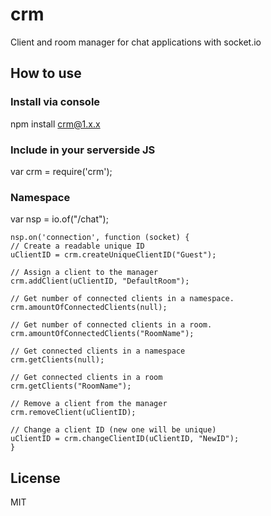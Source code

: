 
# crm

Client and room manager for chat applications with socket.io

## How to use

### Install via console
npm install crm@1.x.x

### Include in your serverside JS
var crm = require('crm');

### Namespace
var nsp = io.of("/chat");

````
nsp.on('connection', function (socket) {
// Create a readable unique ID
uClientID = crm.createUniqueClientID("Guest");

// Assign a client to the manager
crm.addClient(uClientID, "DefaultRoom");

// Get number of connected clients in a namespace.
crm.amountOfConnectedClients(null);

// Get number of connected clients in a room.
crm.amountOfConnectedClients("RoomName");

// Get connected clients in a namespace
crm.getClients(null);

// Get connected clients in a room
crm.getClients("RoomName");

// Remove a client from the manager
crm.removeClient(uClientID);

// Change a client ID (new one will be unique)
uClientID = crm.changeClientID(uClientID, "NewID");
}
````

## License

MIT
